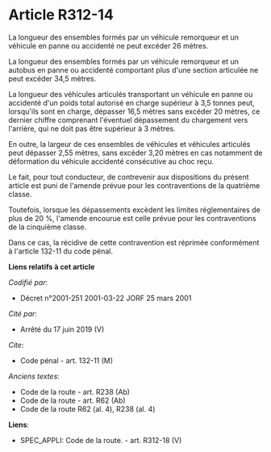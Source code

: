 # Article R312-14

La longueur des ensembles formés par un véhicule remorqueur et un véhicule en panne ou accidenté ne peut excéder 26 mètres.

La longueur des ensembles formés par un véhicule remorqueur et un autobus en panne ou accidenté comportant plus d'une section
articulée ne peut excéder 34,5 mètres.

La longueur des véhicules articulés transportant un véhicule en panne ou accidenté d'un poids total autorisé en charge
supérieur à 3,5 tonnes peut, lorsqu'ils sont en charge, dépasser 16,5 mètres sans excéder 20 mètres, ce dernier chiffre
comprenant l'éventuel dépassement du chargement vers l'arrière, qui ne doit pas être supérieur à 3 mètres.

En outre, la largeur de ces ensembles de véhicules et véhicules articulés peut dépasser 2,55 mètres, sans excéder 3,20 mètres
en cas notamment de déformation du véhicule accidenté consécutive au choc reçu.

Le fait, pour tout conducteur, de contrevenir aux dispositions du présent article est puni de l'amende prévue pour les
contraventions de la quatrième classe.

Toutefois, lorsque les dépassements excèdent les limites réglementaires de plus de 20 %, l'amende encourue est celle prévue
pour les contraventions de la cinquième classe.

Dans ce cas, la récidive de cette contravention est réprimée conformément à l'article 132-11 du code pénal.

**Liens relatifs à cet article**

_Codifié par_:

  - Décret n°2001-251 2001-03-22 JORF 25 mars 2001

_Cité par_:

  - Arrêté du 17 juin 2019 (V)

_Cite_:

  - Code pénal - art. 132-11 (M)

_Anciens textes_:

  - Code de la route - art. R238 (Ab)
  - Code de la route - art. R62 (Ab)
  - Code de la route R62 (al. 4), R238 (al. 4)

**Liens**:

  - SPEC_APPLI: Code de la route. - art. R312-18 (V)
